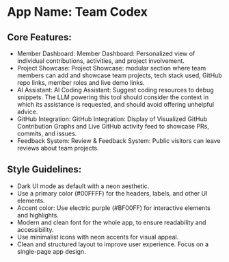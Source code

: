 # **App Name**: Team Codex

## Core Features:

- Member Dashboard: Member Dashboard: Personalized view of individual contributions, activities, and project involvement.
- Project Showcase: Project Showcase:  modular section where team members can add and showcase team projects, tech stack used, GitHub repo links, member roles and live demo links.
- AI Assistant: AI Coding Assistant:  Suggest coding resources to debug snippets. The LLM powering this tool should consider the context in which its assistance is requested, and should avoid offering unhelpful advice.
- GitHub Integration: GitHub Integration: Display of Visualized GitHub Contribution Graphs and Live GitHub activity feed to showcase PRs, commits, and issues.
- Feedback System: Review & Feedback System: Public visitors can leave reviews about team projects.

## Style Guidelines:

- Dark UI mode as default with a neon aesthetic.
- Use a primary color (#00FFFF) for the headers, labels, and other UI elements.
- Accent color:  Use electric purple (#BF00FF) for interactive elements and highlights.
- Modern and clean font for the whole app, to ensure readability and accessibility.
- Use minimalist icons with neon accents for visual appeal.
- Clean and structured layout to improve user experience. Focus on a single-page app design.